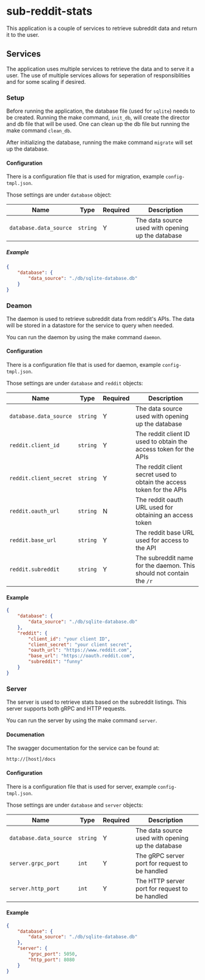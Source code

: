 # sub-reddit-stats
This application is a couple of services to retrieve subreddit data and return it to the user.

## Services
The application uses multiple services to retrieve the data and to serve it a user.  The use of multiple services allows for seperation of responsiblities and for some scaling if desired.

### Setup
Before running the application, the database file (used for `sqlite`) needs to be created.  Running the make command, `init_db`, will create the director and db file that will be used.  One can clean up the db file but running the make command `clean_db`.

After initializing the database, running the make command `migrate` will set up the database.

#### Configuration
There is a configuration file that is used for migration, example `config-tmpl.json`.  

Those settings are under `database` object:

| Name          | Type     | Required | Description                                       |
|---------------|----------|----------|---------------------------------------------------|
| `database.data_source` | `string` | Y        | The data source used with opening up the database |

##### Example
```json
{
    "database": {
        "data_source": "./db/sqlite-database.db"
    }
}
```

### Deamon
The daemon is used to retrieve subreddit data from reddit's APIs.  The data will be stored in a datastore for the service to query when needed.

You can run the daemon by using the make command `daemon`.

#### Configuration
There is a configuration file that is used for daemon, example `config-tmpl.json`.

Those settings are under `database` and `reddit` objects:

| Name                   | Type     | Required | Description                                                           |
|------------------------|----------|----------|-----------------------------------------------------------------------|
| `database.data_source` | `string` | Y        | The data source used with opening up the database                     |
| `reddit.client_id`     | `string` | Y        | The reddit client ID used to obtain the access token for the APIs     |
| `reddit.client_secret` | `string` | Y        | The reddit client secret used to obtain the access token for the APIs |
| `reddit.oauth_url`     | `string` | N        | The reddit oauth URL used for obtaining an access token               |
| `reddit.base_url`      | `string` | Y        | The reddit base URL used for access to the API                        |
| `reddit.subreddit`     | `string` | Y        | The subreddit name for the daemon.  This should not contain the `/r`  |

#### Example
```json
{
    "database": {
        "data_source": "./db/sqlite-database.db"
    },
    "reddit": {
        "client_id": "your client ID",
        "client_secret": "your client secret",
        "oauth_url": "https://www.reddit.com",
        "base_url": "https://oauth.reddit.com",
        "subreddit": "funny"
    }
}
```

### Server
The server is used to retrieve stats based on the subreddit listings.  This server supports both gRPC and HTTP requests.

You can run the server by using the make command `server`.

#### Documenation
The swagger documentation for the service can be found at:
```
http://[host]/docs
```

#### Configuration
There is a configuration file that is used for server, example `config-tmpl.json`.

Those settings are under `database` and `server` objects:

| Name                   | Type     | Required | Description                                       |
|------------------------|----------|----------|---------------------------------------------------|
| `database.data_source` | `string` | Y        | The data source used with opening up the database |
| `server.grpc_port`     | `int`    | Y        | The gRPC server port for request to be handled    |
| `server.http_port`     | `int`    | Y        | The HTTP server port for request to be handled    |

#### Example

```json
{
    "database": {
        "data_source": "./db/sqlite-database.db"
    },
    "server": {
        "grpc_port": 5050,
        "http_port": 8080
    }
}
```